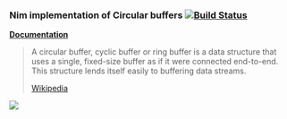 ### Nim implementation of Circular buffers [![Build Status](https://travis-ci.org/megawac/RingBuffer.nim.svg)](https://travis-ci.org/megawac/RingBuffer.nim)

[**Documentation**](http://rawgit.com/megawac/RingBuffer.nim/master/docs/RingBuffer.html)

> A circular buffer, cyclic buffer or ring buffer is a data structure that uses a single, fixed-size buffer as if it were connected end-to-end. This structure lends itself easily to buffering data streams.
> 
> [Wikipedia](http://en.wikipedia.org/wiki/Circular_buffer)

![](http://www.boost.org/doc/libs/1_58_0/libs/circular_buffer/doc/images/circular_buffer.png)
